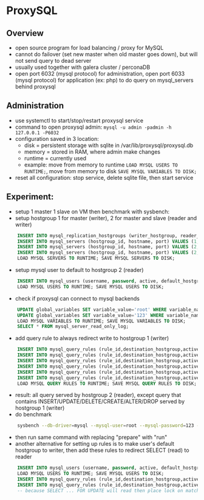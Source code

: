 # ProxySQL

## Overview
- open source program for load balancing / proxy for MySQL
- cannot do failover (set new master when old master goes down), but will not send query to dead server
- usually used together with galera cluster / perconaDB
- open port 6032 (mysql protocol) for administration, open port 6033 (mysql protocol) for application (ex: php) to do query on mysql_servers behind proxysql

## Administration
- use systemctl to start/stop/restart proxysql service
- command to open proxysql admin: ```mysql -u admin -padmin -h 127.0.0.1 -P6032```
- configuration saved in 3 location:
    - disk = persistent storage with sqlite in /var/lib/proxysql/proxysql.db
    - memory = stored in RAM, where admin make changes
    - runtime = currently used
    - example: move from memory to runtime ```LOAD MYSQL USERS TO RUNTIME;```, move from memory to disk ```SAVE MYSQL VARIABLES TO DISK;```
- reset all configuration: stop service, delete sqlite file, then start service

## Experiment: 
- setup 1 master 1 slave on VM then benchmark with sysbench:
- setup hostgroup 1 for master (writer), 2 for master and slave (reader and writer) 
```sql
    INSERT INTO mysql_replication_hostgroups (writer_hostgroup, reader_hostgroup) VALUES (1,2);
    INSERT INTO mysql_servers (hostgroup_id, hostname, port) VALUES (1, '192.168.1.112', 3306);
    INSERT INTO mysql_servers (hostgroup_id, hostname, port) VALUES (2, '192.168.1.112', 3306);
    INSERT INTO mysql_servers (hostgroup_id, hostname, port) VALUES (2, '192.168.1.113', 3306);
    LOAD MYSQL SERVERS TO RUNTIME; SAVE MYSQL SERVERS TO DISK;
```
- setup mysql user to default to hostgroup 2 (reader)
```sql
    INSERT INTO mysql_users (username, password, active, default_hostgroup) VALUES ('root','123',1,2);
    LOAD MYSQL USERS TO RUNTIME; SAVE MYSQL USERS TO DISK;
```
- check if proxysql can connect to mysql backends
```sql
    UPDATE global_variables SET variable_value='root' WHERE variable_name='mysql-monitor_username';
    UPDATE global_variables SET variable_value='123' WHERE variable_name='mysql-monitor_password';
    LOAD MYSQL VARIABLES TO RUNTIME; SAVE MYSQL VARIABLES TO DISK;
    SELECT * FROM mysql_server_read_only_log;
```
- add query rule to always redirect write to hostgroup 1 (writer)
```sql
    INSERT INTO mysql_query_rules (rule_id,destination_hostgroup,active,match_digest,apply,re_modifiers) VALUES(1,1,1,'INSERT',1,'CASELESS');
    INSERT INTO mysql_query_rules (rule_id,destination_hostgroup,active,match_digest,apply,re_modifiers) VALUES(2,1,1,'UPDATE',1,'CASELESS');
    INSERT INTO mysql_query_rules (rule_id,destination_hostgroup,active,match_digest,apply,re_modifiers) VALUES(3,1,1,'DELETE',1,'CASELESS');
    INSERT INTO mysql_query_rules (rule_id,destination_hostgroup,active,match_digest,apply,re_modifiers) VALUES(4,1,1,'CREATE',1,'CASELESS');
    INSERT INTO mysql_query_rules (rule_id,destination_hostgroup,active,match_digest,apply,re_modifiers) VALUES(5,1,1,'ALTER',1,'CASELESS');
    INSERT INTO mysql_query_rules (rule_id,destination_hostgroup,active,match_digest,apply,re_modifiers) VALUES(6,1,1,'DROP',1,'CASELESS');
    LOAD MYSQL QUERY RULES TO RUNTIME; SAVE MYSQL QUERY RULES TO DISK;
```
- result: all query served by hostgroup 2 (reader), except query that contains INSERT/UPDATE/DELETE/CREATE/ALTER/DROP served by hostgroup 1 (writer)
- do benchmark
```bash
    sysbench --db-driver=mysql --mysql-user=root --mysql-password=123 --mysql-host=192.168.1.112 --mysql-port=6033 --mysql-db=replicated_db --range_size=1000000 --table_size=500000 --tables=4 --threads=4 --events=0 --time=60 --rand-type=uniform /usr/share/sysbench/oltp_read_only.lua prepare
```
- then run same command with replacing "prepare" with "run"
- another alternative for setting up rules is to make user's default hostgroup to writer, then add these rules to redirect SELECT (read) to reader
```sql
    INSERT INTO mysql_users (username, password, active, default_hostgroup) VALUES ('root','123',1,1);
    LOAD MYSQL USERS TO RUNTIME; SAVE MYSQL USERS TO DISK;
    INSERT INTO mysql_query_rules (rule_id,destination_hostgroup,active,match_digest,apply,re_modifiers) VALUES(1,1,1,'^SELECT.*FOR UPDATE',1,'CASELESS');
    INSERT INTO mysql_query_rules (rule_id,destination_hostgroup,active,match_digest,apply,re_modifiers) VALUES(2,2,1,'^SELECT',1,'CASELESS');
    -- because SELECT ... FOR UPDATE will read then place lock on matching rows (read first but with write intent)
```

